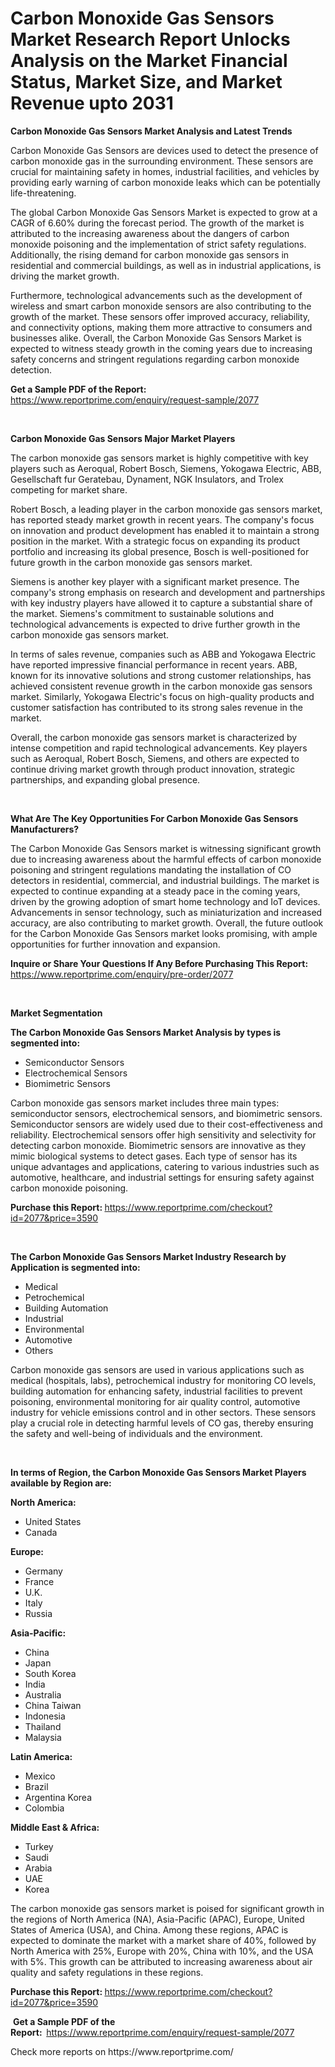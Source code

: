 <p><h1>Carbon Monoxide Gas Sensors Market Research Report Unlocks Analysis on the Market Financial Status, Market Size, and Market Revenue upto 2031</h1></p><p><strong>Carbon Monoxide Gas Sensors Market Analysis and Latest Trends</strong></p>
<p><p>Carbon Monoxide Gas Sensors are devices used to detect the presence of carbon monoxide gas in the surrounding environment. These sensors are crucial for maintaining safety in homes, industrial facilities, and vehicles by providing early warning of carbon monoxide leaks which can be potentially life-threatening.</p><p>The global Carbon Monoxide Gas Sensors Market is expected to grow at a CAGR of 6.60% during the forecast period. The growth of the market is attributed to the increasing awareness about the dangers of carbon monoxide poisoning and the implementation of strict safety regulations. Additionally, the rising demand for carbon monoxide gas sensors in residential and commercial buildings, as well as in industrial applications, is driving the market growth.</p><p>Furthermore, technological advancements such as the development of wireless and smart carbon monoxide sensors are also contributing to the growth of the market. These sensors offer improved accuracy, reliability, and connectivity options, making them more attractive to consumers and businesses alike. Overall, the Carbon Monoxide Gas Sensors Market is expected to witness steady growth in the coming years due to increasing safety concerns and stringent regulations regarding carbon monoxide detection.</p></p>
<p><strong>Get a Sample PDF of the Report:&nbsp;</strong> <a href="https://www.reportprime.com/enquiry/request-sample/2077">https://www.reportprime.com/enquiry/request-sample/2077</a></p>
<p>&nbsp;</p>
<p><strong>Carbon Monoxide Gas Sensors Major Market Players</strong></p>
<p><p>The carbon monoxide gas sensors market is highly competitive with key players such as Aeroqual, Robert Bosch, Siemens, Yokogawa Electric, ABB, Gesellschaft fur Geratebau, Dynament, NGK Insulators, and Trolex competing for market share. </p><p>Robert Bosch, a leading player in the carbon monoxide gas sensors market, has reported steady market growth in recent years. The company's focus on innovation and product development has enabled it to maintain a strong position in the market. With a strategic focus on expanding its product portfolio and increasing its global presence, Bosch is well-positioned for future growth in the carbon monoxide gas sensors market.</p><p>Siemens is another key player with a significant market presence. The company's strong emphasis on research and development and partnerships with key industry players have allowed it to capture a substantial share of the market. Siemens's commitment to sustainable solutions and technological advancements is expected to drive further growth in the carbon monoxide gas sensors market.</p><p>In terms of sales revenue, companies such as ABB and Yokogawa Electric have reported impressive financial performance in recent years. ABB, known for its innovative solutions and strong customer relationships, has achieved consistent revenue growth in the carbon monoxide gas sensors market. Similarly, Yokogawa Electric's focus on high-quality products and customer satisfaction has contributed to its strong sales revenue in the market.</p><p>Overall, the carbon monoxide gas sensors market is characterized by intense competition and rapid technological advancements. Key players such as Aeroqual, Robert Bosch, Siemens, and others are expected to continue driving market growth through product innovation, strategic partnerships, and expanding global presence.</p></p>
<p>&nbsp;</p>
<p><strong>What Are The Key Opportunities For Carbon Monoxide Gas Sensors Manufacturers?</strong></p>
<p><p>The Carbon Monoxide Gas Sensors market is witnessing significant growth due to increasing awareness about the harmful effects of carbon monoxide poisoning and stringent regulations mandating the installation of CO detectors in residential, commercial, and industrial buildings. The market is expected to continue expanding at a steady pace in the coming years, driven by the growing adoption of smart home technology and IoT devices. Advancements in sensor technology, such as miniaturization and increased accuracy, are also contributing to market growth. Overall, the future outlook for the Carbon Monoxide Gas Sensors market looks promising, with ample opportunities for further innovation and expansion.</p></p>
<p><strong>Inquire or Share Your Questions If Any Before Purchasing This Report:</strong> <a href="https://www.reportprime.com/enquiry/pre-order/2077">https://www.reportprime.com/enquiry/pre-order/2077</a></p>
<p>&nbsp;</p>
<p><strong>Market Segmentation</strong></p>
<p><strong>The Carbon Monoxide Gas Sensors Market Analysis by types is segmented into:</strong></p>
<p><ul><li>Semiconductor Sensors</li><li>Electrochemical Sensors</li><li>Biomimetric Sensors</li></ul></p>
<p><p>Carbon monoxide gas sensors market includes three main types: semiconductor sensors, electrochemical sensors, and biomimetric sensors. Semiconductor sensors are widely used due to their cost-effectiveness and reliability. Electrochemical sensors offer high sensitivity and selectivity for detecting carbon monoxide. Biomimetric sensors are innovative as they mimic biological systems to detect gases. Each type of sensor has its unique advantages and applications, catering to various industries such as automotive, healthcare, and industrial settings for ensuring safety against carbon monoxide poisoning.</p></p>
<p><strong>Purchase this Report:&nbsp;</strong><a href="https://www.reportprime.com/checkout?id=2077&price=3590">https://www.reportprime.com/checkout?id=2077&price=3590</a></p>
<p>&nbsp;</p>
<p><strong>The Carbon Monoxide Gas Sensors Market Industry Research by Application is segmented into:</strong></p>
<p><ul><li>Medical</li><li>Petrochemical</li><li>Building Automation</li><li>Industrial</li><li>Environmental</li><li>Automotive</li><li>Others</li></ul></p>
<p><p>Carbon monoxide gas sensors are used in various applications such as medical (hospitals, labs), petrochemical industry for monitoring CO levels, building automation for enhancing safety, industrial facilities to prevent poisoning, environmental monitoring for air quality control, automotive industry for vehicle emissions control and in other sectors. These sensors play a crucial role in detecting harmful levels of CO gas, thereby ensuring the safety and well-being of individuals and the environment.</p></p>
<p>&nbsp;</p>
<p><strong>In terms of Region, the Carbon Monoxide Gas Sensors Market Players available by Region are:</strong></p>
<p>
    <p> <strong> North America: </strong>
        <ul>
            <li>United States</li>
            <li>Canada</li>
        </ul>
        </p> 
    <p> <strong> Europe: </strong>
        <ul>
            <li>Germany</li>
            <li>France</li>
            <li>U.K.</li>
            <li>Italy</li>
            <li>Russia</li>
        </ul>
        </p> 
    <p> <strong> Asia-Pacific: </strong>
        <ul>
            <li>China</li>
            <li>Japan</li>
            <li>South Korea</li>
            <li>India</li>
            <li>Australia</li>
            <li>China Taiwan</li>
            <li>Indonesia</li>
            <li>Thailand</li>
            <li>Malaysia</li>
        </ul>
        </p> 
    <p> <strong> Latin America: </strong>
        <ul>
            <li>Mexico</li>
            <li>Brazil</li>
            <li>Argentina Korea</li>
            <li>Colombia</li>
        </ul>
        </p> 
    <p> <strong> Middle East & Africa: </strong>
        <ul>
            <li>Turkey</li>
            <li>Saudi</li>
            <li>Arabia</li>
            <li>UAE</li>
            <li>Korea</li>
        </ul>
    </p>
    </p>
<p><p>The carbon monoxide gas sensors market is poised for significant growth in the regions of North America (NA), Asia-Pacific (APAC), Europe, United States of America (USA), and China. Among these regions, APAC is expected to dominate the market with a market share of 40%, followed by North America with 25%, Europe with 20%, China with 10%, and the USA with 5%. This growth can be attributed to increasing awareness about air quality and safety regulations in these regions.</p></p>
<p><strong>Purchase this Report: </strong><a href="https://www.reportprime.com/checkout?id=2077&price=3590">https://www.reportprime.com/checkout?id=2077&price=3590</a></p>
<p>&nbsp;<strong>Get a Sample PDF of the Report:&nbsp;&nbsp;</strong><a href="https://www.reportprime.com/enquiry/request-sample/2077">https://www.reportprime.com/enquiry/request-sample/2077</a></p>
<p><strong></strong></p>
<p>Check more reports on https://www.reportprime.com/</p>